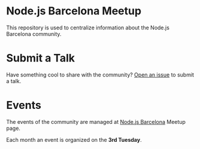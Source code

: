 # Node.js Barcelona Meetup

This repository is used to centralize information about the Node.js Barcelona community.

# Submit a Talk

Have something cool to share with the community? [Open an issue](https://github.com/softonic/nodejs_meetup/issues/new) to submit a talk.

# Events

The events of the community are managed at [Node.js Barcelona](https://www.meetup.com/node-barcelona/) Meetup page.

Each month an event is organized on the **3rd Tuesday**.
